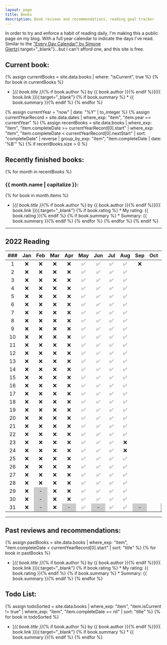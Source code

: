 ```yaml
---
layout: page
title: Books
description: Book reviews and recommendations, reading goal tracker
---
```


<style>
    li {
        margin-bottom: 5px;
    }

    /* non-existent days - MonthNum+1 */
    /* feb */
    table tbody tr:nth-child(29) td:nth-child(3), /* jekyll code to make conditional if leap year? lol */
    table tbody tr:nth-child(30) td:nth-child(3),
    table tbody tr:nth-child(31) td:nth-child(3),
    /* apr */
    table tbody tr:nth-child(31) td:nth-child(5),
    /* jun */
    table tbody tr:nth-child(31) td:nth-child(7),
    /* aug */
    table tbody tr:nth-child(31) td:nth-child(10),
    /* nov */
    table tbody tr:nth-child(31) td:nth-child(12) {
        background-color: #cccccc;
    }
</style>

In order to try and enforce a habit of reading daily, I'm making this a public page on my blog. With a full year calendar to indicate the days I've read. Similar to the ["Every Day Calendar" by Simone Giertz](https://www.simonegiertz.com/every-day-calendar){:target="_blank"}...but I can't afford one, and this site is free.

## Current book:
{% assign currentBooks = site.data.books | where: "isCurrent", true %}
{% for book in currentBooks %}
* [*{{ book.title }}*{% if book.author %} by {{ book.author }}{% endif %}]({{ book.link }}){:target="_blank"}
{% if book.summary %}  * {{ book.summary }}{% endif %}
{% endfor %}

<!--
    What a mess...Jekyll does not handle dates very well. So I had to come up with this hack.
    I created a .yml file with just start and "nextStart" dates. For some reason, Jekyll does
    not have a way to convert a string to a date type, only the other way around. So I got around
    that using the .yml data file.

    Then I look up the date record corresponding to the current year and use those for filtering.
-->
{% assign currentYear = "now" | date: "%Y" | to_integer %}
{% assign currentYearRecord = site.data.dates | where_exp: "item", "item.year == currentYear" %}
{% assign recentBooks = site.data.books
        | where_exp: "item", "item.completeDate >= currentYearRecord[0].start"
        | where_exp: "item", "item.completeDate < currentYearRecord[0].nextStart"
        | sort: "completeDate" | reverse
        | group_by_exp: "item", "item.completeDate | date: '%B'"
%}
{% if recentBooks.size > 0 %}
## Recently finished books:

{% for month in recentBooks %}
### {{ month.name | capitalize }}:
{% for book in month.items %}
* [*{{ book.title }}*{% if book.author %} by {{ book.author }}{% endif %}]({{ book.link }}){:target="_blank"}
{% if book.rating %}  * My rating: {{ book.rating }}{% endif %}
{% if book.summary %}  * Summary: {{ book.summary }}{% endif %}
{% endfor %}
{% endfor %}
{% endif %}

----

## 2022 Reading

| ###  | Jan  | Feb  | Mar  | Apr  | May  | Jun  | Jul  | Aug  | Sep  | Oct  | Nov  | Dec  |
| :--: | :--: | :--: | :--: | :--: | :--: | :--: | :--: | :--: | :--: | :--: | :--: | :--: |
|  1   |  ❌  |  ❌  |  ❌  |  ❌  |  ✅  |  ✅  |  ✅  |  ✅  |  ❌  |      |      |      |
|  2   |  ❌  |  ❌  |  ❌  |  ❌  |  ✅  |  ✅  |  ✅  |  ✅  |      |      |      |      |
|  3   |  ❌  |  ❌  |  ❌  |  ❌  |  ✅  |  ✅  |  ✅  |  ✅  |      |      |      |      |
|  4   |  ❌  |  ❌  |  ❌  |  ❌  |  ✅  |  ✅  |  ✅  |  ✅  |      |      |      |      |
|  5   |  ❌  |  ❌  |  ❌  |  ❌  |  ✅  |  ✅  |  ✅  |  ✅  |      |      |      |      |
|  6   |  ❌  |  ❌  |  ❌  |  ❌  |  ✅  |  ✅  |  ✅  |  ✅  |      |      |      |      |
|  7   |  ❌  |  ❌  |  ❌  |  ❌  |  ✅  |  ✅  |  ✅  |  ✅  |      |      |      |      |
|  8   |  ❌  |  ❌  |  ❌  |  ❌  |  ✅  |  ✅  |  ✅  |  ✅  |      |      |      |      |
|  9   |  ❌  |  ❌  |  ❌  |  ❌  |  ✅  |  ✅  |  ✅  |  ✅  |      |      |      |      |
|  10  |  ❌  |  ❌  |  ❌  |  ❌  |  ✅  |  ✅  |  ✅  |  ✅  |      |      |      |      |
|  11  |  ❌  |  ❌  |  ❌  |  ❌  |  ✅  |  ✅  |  ✅  |  ✅  |      |      |      |      |
|  12  |  ❌  |  ❌  |  ❌  |  ❌  |  ✅  |  ✅  |  ✅  |  ✅  |      |      |      |      |
|  13  |  ❌  |  ❌  |  ❌  |  ❌  |  ✅  |  ✅  |  ✅  |  ✅  |      |      |      |      |
|  14  |  ❌  |  ❌  |  ❌  |  ❌  |  ✅  |  ✅  |  ✅  |  ✅  |      |      |      |      |
|  15  |  ❌  |  ❌  |  ❌  |  ❌  |  ✅  |  ✅  |  ✅  |  ✅  |      |      |      |      |
|  16  |  ❌  |  ❌  |  ❌  |  ❌  |  ✅  |  ✅  |  ✅  |  ✅  |      |      |      |      |
|  17  |  ❌  |  ❌  |  ❌  |  ❌  |  ✅  |  ✅  |  ✅  |  ✅  |      |      |      |      |
|  18  |  ❌  |  ❌  |  ❌  |  ❌  |  ✅  |  ✅  |  ✅  |  ✅  |      |      |      |      |
|  19  |  ❌  |  ❌  |  ❌  |  ❌  |  ✅  |  ✅  |  ✅  |  ✅  |      |      |      |      |
|  20  |  ❌  |  ❌  |  ❌  |  ❌  |  ✅  |  ✅  |  ✅  |  ✅  |      |      |      |      |
|  21  |  ❌  |  ❌  |  ❌  |  ❌  |  ✅  |  ✅  |  ✅  |  ✅  |      |      |      |      |
|  22  |  ❌  |  ❌  |  ❌  |  ❌  |  ✅  |  ✅  |  ✅  |  ✅  |      |      |      |      |
|  23  |  ❌  |  ❌  |  ❌  |  ❌  |  ✅  |  ✅  |  ✅  |  ❌  |      |      |      |      |
|  24  |  ❌  |  ❌  |  ❌  |  ❌  |  ✅  |  ✅  |  ✅  |  ❌  |      |      |      |      |
|  25  |  ❌  |  ❌  |  ❌  |  ❌  |  ✅  |  ✅  |  ✅  |  ✅  |      |      |      |      |
|  26  |  ❌  |  ❌  |  ❌  |  ❌  |  ✅  |  ✅  |  ✅  |  ✅  |      |      |      |      |
|  27  |  ❌  |  ❌  |  ❌  |  ❌  |  ✅  |  ✅  |  ✅  |  ✅  |      |      |      |      |
|  28  |  ❌  |  ❌  |  ❌  |  ❌  |  ✅  |  ✅  |  ✅  |  ✅  |      |      |      |      |
|  29  |  ❌  |  -   |  ❌  |  ❌  |  ✅  |  ✅  |  ✅  |  ✅  |      |      |      |      |
|  30  |  ❌  |  -   |  ❌  |  ❌  |  ✅  |  ✅  |  ✅  |  ✅  |      |      |      |      |
|  31  |  ❌  |  -   |  ❌  |  -   |  ✅  |  -   |  ✅  |  ✅  |  -   |      |  -   |      |

----

## Past reviews and recommendations:

{% assign pastBooks = site.data.books
        | where_exp: "item", "item.completeDate < currentYearRecord[0].start"
        | sort: "title"
%}
{% for book in pastBooks %}
* [*{{ book.title }}*{% if book.author %} by {{ book.author }}{% endif %}]({{ book.link }}){:target="_blank"}
{% if book.rating %}  * My rating: {{ book.rating }}{% endif %}
{% if book.summary %}  * Summary: {{ book.summary }}{% endif %}
{% endfor %}

## Todo List:

{% assign todoSorted = site.data.books
        | where_exp: "item", "item.isCurrent != true"
        | where_exp: "item", "item.completeDate == nil"
        | sort: "title"
%}
{% for book in todoSorted %}
* [*{{ book.title }}*{% if book.author %} by {{ book.author }}{% endif %}]({{ book.link }}){:target="_blank"}
{% if book.summary %}  * {{ book.summary }}{% endif %}
{% endfor %}
